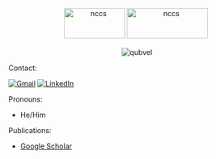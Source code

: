 <p align="center">
  <img src="https://www.nccs.nasa.gov/sites/default/files/NCCS_logo.png" alt="nccs" width="120" height="60"/>
  <img src="https://images.squarespace-cdn.com/content/v1/55d2a0e2e4b0cb42737278a2/1442984888864-9ZJY7ZRGS9DWLPIBC59Q/nasa+goddard+logo?format=1000w" alt="nccs" width="160" height="60"/>
</p>

<p align="center">&nbsp;<img align="center" src="https://github-readme-stats.vercel.app/api?username=jordancaraballo&show_icons=true&hide_border=true&hide_title=true&include_all_commits=true" alt="qubvel" /></p>

Contact:

[![Gmail](https://img.shields.io/badge/Gmail-D14836?style=for-the-badge&logo=gmail&logoColor=white)](mailto:jordan.a.caraballo.vega@gmail.com)
[![LinkedIn](https://img.shields.io/badge/LinkedIn-0077B5?style=for-the-badge&logo=linkedin&logoColor=white)](https://www.linkedin.com/in/jordancaraballovega/)

Pronouns:
* He/Him

Publications:
* [Google Scholar](https://scholar.google.com/citations?hl=es&user=2IB5HgIAAAAJ)
